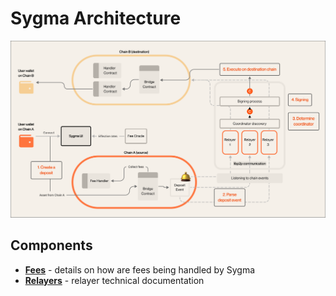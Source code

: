 # Sygma Architecture

![](/docs/resources/sygma-arhitecture.png)

## Components

- **[Fees](/docs/general/Fees.md)** - details on how are fees being handled by Sygma
- **[Relayers](/docs/Home.md)** - relayer technical documentation